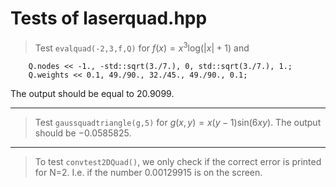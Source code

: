 
# Tests of laserquad.hpp

> Test `evalquad(-2,3,f,Q)` for $f(x) = x^3 \mathrm{log}(|x|+1)$ and 
```
    Q.nodes << -1., -std::sqrt(3./7.), 0, std::sqrt(3./7.), 1.;
    Q.weights << 0.1, 49./90., 32./45., 49./90., 0.1;
```
The output should be equal to $20.9099$.

***

> Test `gaussquadtriangle(g,5)` for $g(x,y) = x(y-1)\mathrm{sin}(6xy)$.
The output should be $-0.0585825$.


***

> To test `convtest2DQuad()`, we only check if the correct error is printed for N=2. I.e. if the number $0.00129915$ is on the screen.